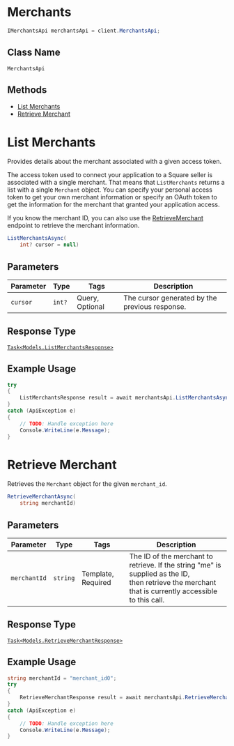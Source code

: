 # Merchants

```csharp
IMerchantsApi merchantsApi = client.MerchantsApi;
```

## Class Name

`MerchantsApi`

## Methods

* [List Merchants](../../doc/api/merchants.md#list-merchants)
* [Retrieve Merchant](../../doc/api/merchants.md#retrieve-merchant)


# List Merchants

Provides details about the merchant associated with a given access token.

The access token used to connect your application to a Square seller is associated
with a single merchant. That means that `ListMerchants` returns a list
with a single `Merchant` object. You can specify your personal access token
to get your own merchant information or specify an OAuth token to get the
information for the merchant that granted your application access.

If you know the merchant ID, you can also use the [RetrieveMerchant](../../doc/api/merchants.md#retrieve-merchant)
endpoint to retrieve the merchant information.

```csharp
ListMerchantsAsync(
    int? cursor = null)
```

## Parameters

| Parameter | Type | Tags | Description |
|  --- | --- | --- | --- |
| `cursor` | `int?` | Query, Optional | The cursor generated by the previous response. |

## Response Type

[`Task<Models.ListMerchantsResponse>`](../../doc/models/list-merchants-response.md)

## Example Usage

```csharp
try
{
    ListMerchantsResponse result = await merchantsApi.ListMerchantsAsync(null);
}
catch (ApiException e)
{
    // TODO: Handle exception here
    Console.WriteLine(e.Message);
}
```


# Retrieve Merchant

Retrieves the `Merchant` object for the given `merchant_id`.

```csharp
RetrieveMerchantAsync(
    string merchantId)
```

## Parameters

| Parameter | Type | Tags | Description |
|  --- | --- | --- | --- |
| `merchantId` | `string` | Template, Required | The ID of the merchant to retrieve. If the string "me" is supplied as the ID,<br>then retrieve the merchant that is currently accessible to this call. |

## Response Type

[`Task<Models.RetrieveMerchantResponse>`](../../doc/models/retrieve-merchant-response.md)

## Example Usage

```csharp
string merchantId = "merchant_id0";
try
{
    RetrieveMerchantResponse result = await merchantsApi.RetrieveMerchantAsync(merchantId);
}
catch (ApiException e)
{
    // TODO: Handle exception here
    Console.WriteLine(e.Message);
}
```

